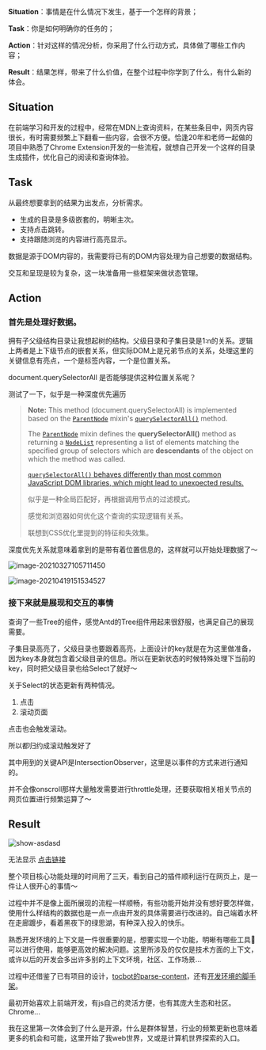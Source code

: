 **Situation**：事情是在什么情况下发生，基于一个怎样的背景；

**Task**：你是如何明确你的任务的；

**Action**：针对这样的情况分析，你采用了什么行动方式，具体做了哪些工作内容；

**Result**：结果怎样，带来了什么价值，在整个过程中你学到了什么，有什么新的体会。



## Situation

在前端学习和开发的过程中，经常在MDN上查询资料，在某些条目中，网页内容很长，有时需要频繁上下翻看一些内容，会很不方便。恰逢20年和老师一起做的项目中熟悉了Chrome Extension开发的一些流程，就想自己开发一个这样的目录生成插件，优化自己的阅读和查询体验。



## Task

从最终想要拿到的结果为出发点，分析需求。

- 生成的目录是多级嵌套的，明晰主次。
- 支持点击跳转。
- 支持跟随浏览的内容进行高亮显示。

数据是源于DOM内容的，我需要将已有的DOM内容处理为自己想要的数据结构。

交互和呈现是较为复杂，这一块准备用一些框架来做状态管理。



## Action

### 首先是处理好数据。

拥有子父级结构目录让我想起树的结构。父级目录和子集目录是1:n的关系。逻辑上两者是上下级节点的嵌套关系，但实际DOM上是兄弟节点的关系，处理这里的关键信息有亮点，一个是标签内容，一个是位置关系。

document.querySelectorAll 是否能够提供这种位置关系呢？

测试了一下，似乎是一种深度优先遍历

> **Note:** This method (document.querySelectorAll) is implemented based on the [`ParentNode`](https://developer.mozilla.org/en-US/docs/Web/API/ParentNode) mixin's [`querySelectorAll()`](https://developer.mozilla.org/en-US/docs/Web/API/ParentNode/querySelectorAll) method.
>
> The [`ParentNode`](https://developer.mozilla.org/en-US/docs/Web/API/ParentNode) mixin defines the **querySelectorAll()** method as returning a [`NodeList`](https://developer.mozilla.org/en-US/docs/Web/API/NodeList) representing a list of elements matching the specified group of selectors which are **descendants** of the object on which the method was called.
>
> [`querySelectorAll()` behaves differently than most common JavaScript DOM libraries, which might lead to unexpected results.](https://developer.mozilla.org/en-US/docs/Web/API/ParentNode/querySelectorAll#user_notes)
>
> 似乎是一种全局匹配好，再根据调用节点的过滤模式。
>
> 感觉和浏览器如何优化这个查询的实现逻辑有关系。
>
> 联想到CSS优化里提到的特征和失效集。

深度优先关系就意味着拿到的是带有着位置信息的，这样就可以开始处理数据了～

![image-20210327105711450](http://picbed.sedationh.cn/image-20210327105711450.png)



![image-20210419151534527](http://picbed.sedationh.cn/image-20210419151534527.png)



### 接下来就是展现和交互的事情

查询了一些Tree的组件，感觉Antd的Tree组件用起来很舒服，也满足自己的展现需要。

子集目录高亮了，父级目录也要跟着高亮，上面设计的key就是在为这里做准备，因为key本身就包含着父级目录的信息。所以在更新状态的时候特殊处理下当前的key，同时把父级目录也给Select了就好～

关于Select的状态更新有两种情况。

1. 点击
2. 滚动页面

点击也会触发滚动。

所以都归约成滚动触发好了



其中用到的关键API是IntersectionObserver，这里是以事件的方式来进行通知的。

并不会像onscroll那样大量触发需要进行throttle处理，还要获取相关相关节点的网页位置进行频繁运算了～



## Result

![show-asdasd](http://picbed.sedationh.cn/show-asdasd.gif)

无法显示 [点击链接](http://picbed.sedationh.cn/show-asdasd.gif)

整个项目核心功能处理的时间用了三天，看到自己的插件顺利运行在网页上，是一件让人很开心的事情～

过程中并不是像上面所展现的流程一样顺畅，有些功能开始并没有想好要怎样做，使用什么样结构的数据也是一点一点由开发的具体需要进行改进的。自己端着水杯在走廊踱步，看着黑夜下的绿思湖，有种深入投入的快乐。

熟悉开发环境的上下文是一件很重要的是，想要实现一个功能，明晰有哪些工具🔧可以进行使用，能够更高效的解决问题。这里所涉及的仅仅是技术方面的上下文，或许以后的开发会多出许多别的上下文环境，社区、工作场景...

过程中还借鉴了已有项目的设计，[tocbot的parse-content](https://github.com/tscanlin/tocbot)，还有[开发环境的脚手架](https://github.com/tjx666/awesome-chrome-extension-boilerplate#readme)。

最初开始喜欢上前端开发，有js自己的灵活方便，也有其庞大生态和社区。Chrome...

我在这里第一次体会到了什么是开源，什么是群体智慧，行业的频繁更新也意味着更多的机会和可能，这里开始了我web世界，又或是计算机世界探索的入口。
